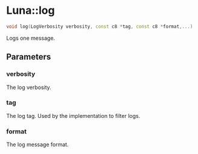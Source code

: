 # Luna::log

```c++
void log(LogVerbosity verbosity, const c8 *tag, const c8 *format,...)
```

Logs one message. 



## Parameters
### verbosity
The log verbosity. 

### tag
The log tag. Used by the implementation to filter logs. 

### format
The log message format. 

